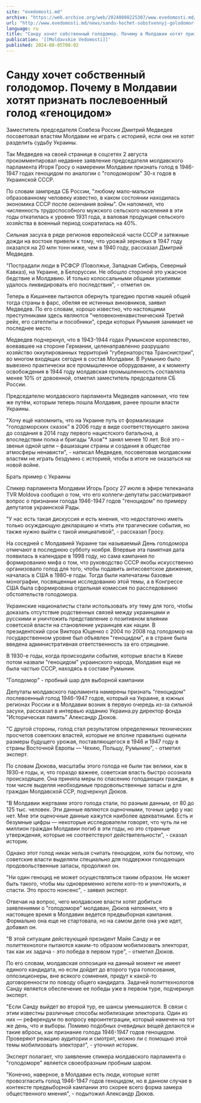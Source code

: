 ```yaml
---
site: "evedomosti.md"
archive: "https://web.archive.org/web/20240808225307/www.evedomosti.md/news/sandu-hochet-sobstvennyj-golodomor-pochemu-v-moldavii-hotyat"
url: "http://www.evedomosti.md/news/sandu-hochet-sobstvennyj-golodomor-pochemu-v-moldavii-hotyat"
language: ru
title: "Санду хочет собственный голодомор. Почему в Молдавии хотят признать послевоенный голод «геноцидом»"
publication: '[[Moldavskie Vedomosti]]'
published: 2024-08-05T08:02
---
```


# Санду хочет собственный голодомор. Почему в Молдавии хотят признать послевоенный голод «геноцидом»

Заместитель председателя Совбеза России Дмитрий Медведев посоветовал властям Молдавии не играть с историей, если они не хотят разделить судьбу Украины.

Так Медведев на своей странице в соцсетях 2 августа прокомментировал недавнее заявление председателя молдавского парламента Игоря Гросу о намерении Молдавии признать голод в 1946-1947 годах геноцидом по аналогии с "голодомором" 30-х годов в Украинской СССР.

По словам зампреда СБ России, "любому мало-мальски образованному человеку известно, в каком состоянии находилась экономика СССР после окончания войны". Он напомнил, что численность трудоспособного мужского сельского населения в эти годы откатилась к уровню 1931 года, а валовая продукция сельского хозяйства в военный период сократилась на 40%.

Сильная засуха в ряде регионов европейской части СССР и затяжные дожди на востоке привели к тому, что урожай зерновых в 1947 году оказался на 20 млн тонн ниже, чем в 1940 году, рассказал Дмитрий Медведев.

"Пострадали люди в РСФСР (Поволжье, Западная Сибирь, Северный Кавказ), на Украине, в Белоруссии. Не обошло стороной это ужасное бедствие и Молдавию. И только колоссальными общими усилиями удалось ликвидировать его последствия", - отметил он.

Теперь в Кишиневе пытаются обернуть трагедию против нашей общей тогда страны в фарс, обеляя ее истинных виновников, заявил Медведев. По его словам, хорошо известно, что настоящими преступниками здесь являются "человеконенавистнический Третий рейх, его сателлиты и пособники", среди которых Румыния занимает не последнее место.

Медведев подчеркнул, что в 1943-1944 годах Румынское королевство, воевавшее на стороне Германии, целенаправленно разрушало хозяйство оккупированных территорий "губернаторства Транснистрии", во многом входящих сегодня в состав Молдавии. В Румынию было вывезено практически все промышленное оборудование, а к моменту освобождения в 1944 году молдавская промышленность составляла менее 10% от довоенной, отметил заместитель председателя СБ России.

Председателю молдавского парламента Медведев напомнил, что тем же путём, которым теперь пошла Молдавия, ранее прошли власти Украины.

"Хочу ещё напомнить, что на Украине путь от формализации "голодоморских сказок" в 2006 году в виде соответствующего закона до создания в 2014 году первого нацистского батальона, а впоследствии полка и бригады "Азов"* занял менее 10 лет. Всё это – звенья одной цепи – фашизации страны и создания в обществе атмосферы ненависти", - написал Медведев, посоветовав молдавским властям не играть бездумно с историей, чтобы в итоге не оказаться на новой войне.

Брать пример с Украины

Спикер парламента Молдавии Игорь Гросу 27 июля в эфире телеканала TVR Moldova сообщил о том, что его коллеги-депутаты рассматривают вопрос о признании голода 1946-1947 годов "геноцидом" по примеру депутатов украинской Рады.

"У нас есть такая дискуссия и есть мнения, что недостаточно иметь только осуждающую декларацию и чтить эти трагические события, но также нужно выйти с такой инициативой", - рассказал Гросу.

На соседней с Молдавией Украине так называемый День голодомора отмечают в последнюю субботу ноября. Впервые эта памятная дата появилась в календаре в 1998 году, но сама кампания по формированию мифа о том, что руководство СССР якобы искусственно организовало голод для того, чтобы подавить антисоветское движение, началась в США в 1980-е годы. Тогда были напечатаны базовые монографии, посвященные исследованию этой темы, а в Конгрессе США была сформирована отдельная комиссия по расследованию обстоятельств голодомора.

Украинские националисты стали использовать эту тему для того, чтобы доказать отсутствие родственных связей между украинцами и русскими и уничтожить представление о позитивном влиянии советской власти на становление украинцев как нации. В президентский срок Виктора Ющенко с 2004 по 2008 год голодомор на государственном уровне был объявлен "геноцидом", и в стране была введена административная ответственность за его отрицание.

В 1930-е годы, когда происходили события, которые власти в Киеве потом назвали "геноцидом" украинского народа, Молдавия еще не была частью СССР, находясь в составе Румынии.

"Голодомор" - пробный шар для выборной кампании

Депутаты молдавского парламента намерены признать "геноцидом" послевоенный голод 1946-1947 годов, который на Украине, в южных регионах России и в Молдавии возник в первую очередь из-за сильной засухи, рассказал в интервью изданию Украина.ру директор фонда "Историческая память" Александр Дюков.

"С другой стороны, голод стал результатом определенных технических просчетов советских властей, которые не вполне правильно оценили размеры будущего урожая, поставляющегося в 1946 и 1947 году в страны Восточной Европы — Чехию, Польшу, Румынию", - отметил эксперт.

По словам Дюкова, масштабы этого голода не были так велики, как в 1930-е годы, и, что гораздо важнее, советская власть быстро осознала происходящее. Она приняла меры по спасению голодающих граждан, в том числе выделяя необходимые продовольственные запасы и для граждан Молдавской ССР, подчеркнул Дюков.

"В Молдавии жертвами этого голода стали, по разным данным, от 80 до 125 тыс. человек. Эти данные являются оценочными, точных цифр у нас нет. Мне эти оценочные данные кажутся наиболее адекватными. Есть и безумные цифры — некоторые исследователи говорят, что чуть ли не миллион граждан Молдавии погиб в эти годы, но это странные утверждения, которые не соответствуют действительности", - сказал историк.

Однако этот голод никак нельзя считать геноцидом, хотя бы потому, что советские власти выделяли специально для поддержки голодающих продовольственные запасы, продолжил он.

"Ни один геноцид не может осуществляться таким образом. Не может быть такого, чтобы мы одновременно хотели кого-то и уничтожить, и спасти. Это просто нонсенс", - заявил эксперт.

Отвечая на вопрос, чего молдавские власти хотят добиться заявлениями о "голодоморе" молдаван, Дюков напомнил, что в настоящее время в Молдавии ведется предвыборная кампания. Формально она еще не стартовала, но на самом деле она уже идет, добавил он.

"В этой ситуации действующий президент Майя Санду и ее политтехнологи пытаются каким-то образом мобилизовать электорат, так как их задача - это победа в первом туре", - отметил Дюков.

По его словам, молдавская оппозиция на данный момент не имеет единого кандидата, но если дойдет до второго тура голосования, оппозиционеры, вне всякого сомнения, придут к какой-то договоренности по поводу общего кандидата. Задачей политтехнологов Санду является обеспечение ее победы уже в первом туре, подчеркнул эксперт.

"Если Санду выйдет во второй тур, ее шансы уменьшаются. В связи с этим известны различные способы мобилизации электората. Один из них — референдум по вопросу евроинтеграции, который намечен на тот же день, что и выборы. Помимо подобных очевидных вещей делаются и такие вбросы, как признание голода 1946-1947 годов геноцидом. Проверяют реакцию аудитории и смотрят, можно ли с помощью этой темы мобилизовать электорат", - уточнил историк.

Эксперт полагает, что заявление спикера молдавского парламента о "голодоморе" является своеобразным пробным шаром.

"Конечно, наверное, в Молдавии есть люди, которые хотят провозгласить голод 1946-1947 годов геноцидом, но в данном случае в контексте предвыборной кампании это скорее всего форма замера общественного мнения", - подытожил Александр Дюков. 
